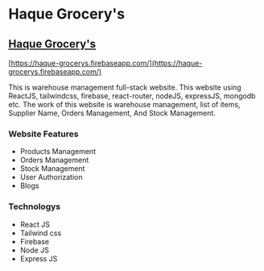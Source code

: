# Haque Grocery's
## [Haque Grocery's](https://haque-grocerys.firebaseapp.com/)

[https://haque-grocerys.firebaseapp.com/](https://haque-grocerys.firebaseapp.com/)

This is warehouse management full-stack website. This website using ReactJS, tailwindcss, firebase, react-router, nodeJS, expressJS, mongodb etc. The work of this website is warehouse management, list of items, Supplier Name, Orders Management, And Stock Management.

### Website Features

* Products Management
* Orders Management
* Stock Management
* User Authorization
* Blogs

### Technologys

* React JS
* Tailwind css
* Firebase
* Node JS
* Express JS

